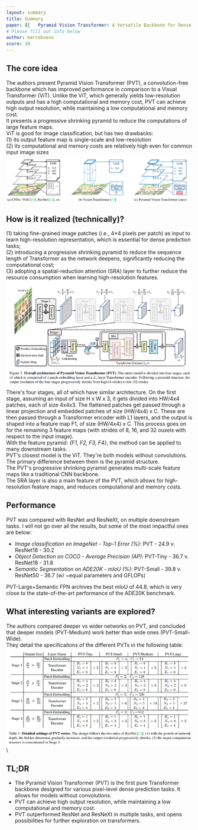 ```yaml
---
layout: summary
title: Summary
paper: {{	Pyramid Vision Transformer: A Versatile Backbone for Dense Prediction without Convolutions}}
# Please fill out info below
author: marcobueso
score: 10
---
```


## The core idea
The authors present Pyramid Vision Transformer (PVT), a convolution-free backbone which has improved performance in comparison to a Visual Transformer (ViT). Unlike the ViT, which generally yields low-resolution outputs and has a high computational and memory cost, PVT can achieve high output resolution, while maintaining a low computational and memory cost.\
It presents a progressive shrinking pyramid to reduce the computations of large feature maps.\
ViT is good for image classification, but has two drawbacks:\
(1) its output feature map is single-scale and low-resolution\
(2) its computational and memory costs are relatively high even for common input image sizes\
![Wang, 2021](wang2021pyramid_2_a.PNG)

## How is it realized (technically)?
(1) taking fine-grained image patches (i.e., 4×4 pixels per patch) as input to learn high-resolution representation, which is essential for dense prediction tasks;\
(2) introducing a progressive shrinking pyramid to reduce the sequence length of Transformer as the network deepens, significantly reducing the computational cost;\
(3) adopting a spatial-reduction attention (SRA) layer to further reduce the resource consumption when learning high-resolution features.\
![Wang, 2021](wang2021pyramid_2_b.PNG) \
There's four stages, all of which have similar architecture. On the first stage, assuming an input of size H x W x 3, it gets divided into HW/4x4 patches, each of size 4x4x3. The flattened patches get passed through a linear projection and embedded patches of size (HW/4x4) x C. These are then passed through a Transformer encoder with L1 layers, and the output is shaped into a feature map F1, of size (HW/4x4) x C. This process goes on for the remaining 3 feature maps (with strides of 8, 16, and 32 ouxels with respect to the input image).\
With the feature pyramid: *{F1, F2, F3, F4}*, the method can be applied to many downstream tasks.\
PVT's closest model is the ViT. They're both models without convolutions. The primary difference between them is the pyramid structure.\
The PVT's progressive shrinking pyramid generates multi-scale feature maps like a traditional CNN backbone.\
The SRA layer is also a main feature of the PVT, which allows for high-resolution feature maps, and reduces computational and memory costs.



## Performance
PVT was compared with ResNet and ResNeXt, on multiple downstream tasks. I will not go over all the results, but some of the most impactful ones are below:
* *Image classification on ImageNet - Top-1 Error (%)*: PVT - 24.9 v. ResNet18 - 30.2
* *Object Detection on COCO - Average Precision (AP)*: PVT-Tiny - 36.7 v. ResNet18 - 31.8
* *Semantic Segmentation on ADE20K - mIoU (%)*: PVT-Small - 39.8 v. ResNet50 - 36.7 (w/ ~equal parameters and GFLOPs)

PVT-Large+Semantic FPN archives the best mIoU of 44.8, which is very close to the state-of-the-art performance of the ADE20K benchmark. 


## What interesting variants are explored?
The authors compared deeper vs wider networks on PVT, and concluded that deeper models (PVT-Medium) work better than wide ones (PVT-Small-Wide).\
They detail the specificaitons of the different PVTs in the following table:\
![Wang, 2021](wang2021pyramid_2_c.PNG) \

## TL;DR
* The Pyramid Vision Transformer (PVT) is the first pure Transformer backbone designed for various pixel-level dense prediction tasks. It allows for models without convolutions.
* PVT can achieve high output resolution, while maintaining a low computational and memory cost.
* PVT outperformed ResNet and ResNeXt in multiple tasks, and opens possibilities for further exploration on transformers.
